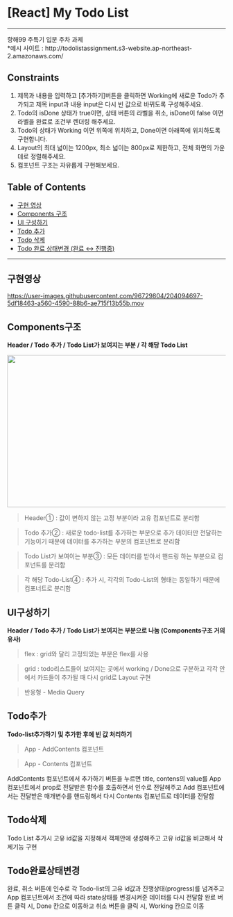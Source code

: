 # [React] My Todo List
<hr>
항해99 주특기 입문 주차 과제
<br>
*예시 사이트 : http://todolistassignment.s3-website.ap-northeast-2.amazonaws.com/


## Constraints
1. 제목과 내용을 입력하고 [추가하기]버튼을 클릭하면 Working에 새로운 Todo가 추가되고 제목 input과 내용 input은 다시 빈 값으로 바뀌도록 구성해주세요.
2. Todo의 isDone 상태가 true이면, 상태 버튼의 라벨을 취소, isDone이 false 이면 라벨을 완료로 조건부 렌더링 해주세요.
3. Todo의 상태가 Working 이면 위쪽에 위치하고, Done이면 아래쪽에 위치하도록 구현합니다.
4. Layout의 최대 넓이는 1200px, 최소 넓이는 800px로 제한하고, 전체 화면의 가운데로 정렬해주세요.
5. 컴포넌트 구조는 자유롭게 구현해보세요.


## Table of Contents
- [구현 영상](#구현영상)
- [Components 구조](#Components구조)
- [UI 구성하기](#UI구성하기)
- [Todo 추가](#Todo추가)
- [Todo 삭제](#Todo삭제)
- [Todo 완료 상태변경 (완료 ↔ 진행중)](#Todo완료상태변경)

<hr>

## 구현영상

https://user-images.githubusercontent.com/96729804/204094697-5df18463-a560-4590-88b6-ae715f13b55b.mov


## Components구조
<b>Header / Todo 추가 / Todo List가 보여지는 부분 / 각 해당 Todo List</b>


<img src="https://user-images.githubusercontent.com/96729804/204087464-12c657d0-06ff-4550-983a-26b87bcb2cf3.jpeg" width="650" height="350"/>


> Header① : 값이 변하지 않는 고정 부분이라 고유 컴포넌트로 분리함

> Todo 추가② : 새로운 todo-list를 추가하는 부분으로 추가 데이터만 전달하는 기능이기 때문에 데이터를 추가하는 부분의 컴포넌트로 분리함

> Todo List가 보여이는 부분③ : 모든 데이터를 받아서 핸드링 하는 부분으로 컴포넌트를 분리함

> 각 해당 Todo-List④ : 추가 시, 각각의 Todo-List의 형태는 동일하기 때문에 컴포너트로 분리함


## UI구성하기
<b>Header / Todo 추가 / Todo List가 보여지는 부분으로 나눔 (Components구조 거의 유사)</b>

> flex : grid와 달리 고정되었는 부분은 flex를 사용

> grid : todo리스트들이 보여지는 곳에서 working / Done으로 구분하고 각각 안에서 카드들이 추가될 때 다시 grid로 Layout 구현

> 반응형 - Media Query


## Todo추가
<b>Todo-list추가하기 및 추가한 후에 빈 값 처리하기</b>

> App - AddContents 컴포넌트

> App - Contents 컴포넌트

AddContents 컴포넌트에서 추가하기 버튼을 누르면 title, contens의 value를 App 컴포넌트에서 prop로 전달받은 함수를 호출하면서 인수로 전달해주고
Add 컴포넌트에서는 전달받은 매개변수를 핸드링해서 다시 Contents 컴포넌트로 데이터를 전달함 


## Todo삭제
Todo List 추가시 고유 id값을 지정해서 객체안에 생성해주고 고유 id값을 비교해서 삭제기능 구현



## Todo완료상태변경
완료, 취소 버튼에 인수로 각 Todo-list의 고유 id값과 진행상태(progress)를 넘겨주고 App 컴포넌트에서 조건에 따라 state상태를 변경시켜준 데이터를 다시 전달함
완료 버튼 클릭 시, Done 칸으로 이동하고 취소 버튼을 클릭 시, Working 칸으로 이동


